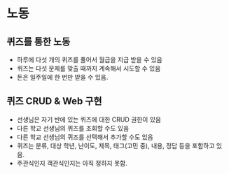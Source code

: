 # 노동

## 퀴즈를 통한 노동
- 하루에 다섯 개의 퀴즈를 풀어서 월급을 지급 받을 수 있음
- 퀴즈는 다섯 문제를 맞출 때까지 계속해서 시도할 수 있음
- 돈은 일주일에 한 번만 받을 수 있음.

## 퀴즈 CRUD & Web 구현
- 선생님은 자기 반에 있는 퀴즈에 대한 CRUD 권한이 있음
- 다른 학교 선생님의 퀴즈를 조회할 수도 있음
- 다른 학교 선생님의 퀴즈를 선택해서 추가할 수도 있음
- 퀴즈는 분류, 대상 학년, 난이도, 제목, 태그(고민 중), 내용, 정답 등을 포함하고 있음.
- 주관식인지 객관식인지는 아직 정하지 못함.